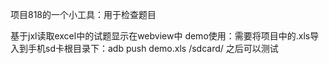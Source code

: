 项目818的一个小工具：用于检查题目

基于jxl读取excel中的试题显示在webview中
demo使用：需要将项目中的.xls导入到手机sd卡根目录下：adb push demo.xls /sdcard/
之后可以测试
